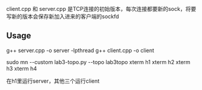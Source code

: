 client.cpp 和 server.cpp 是TCP连接的初始版本，每次连接都要新的sock，将要写新的版本会保存新加入进来的客户端的sockfd

## Usage
g++ server.cpp -o server -lpthread
g++ client.cpp -o client

sudo mn --custom lab3-topo.py --topo lab3topo
xterm h1
xterm h2
xterm h3
xterm h4

在h1里运行server，其他三个运行client